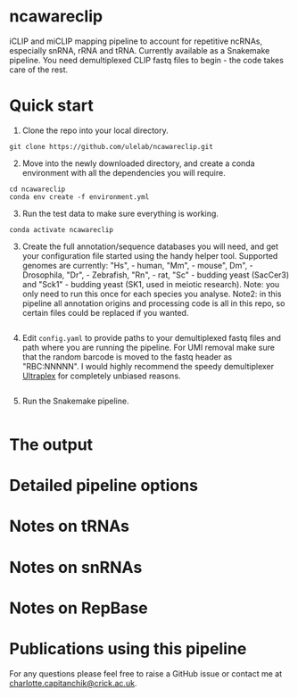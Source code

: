 # ncawareclip
iCLIP and miCLIP mapping pipeline to account for repetitive ncRNAs, especially snRNA, rRNA and tRNA.
Currently available as a Snakemake pipeline. You need demultiplexed CLIP fastq files to begin - the code takes care of the rest.

# Quick start

1. Clone the repo into your local directory.
```
git clone https://github.com/ulelab/ncawareclip.git
```

2. Move into the newly downloaded directory, and create a conda environment with all the dependencies you will require.
```
cd ncawareclip
conda env create -f environment.yml
```

3. Run the test data to make sure everything is working.
```
conda activate ncawareclip
```

3. Create the full annotation/sequence databases you will need, and get your configuration file started using the handy helper tool. Supported genomes are currently: "Hs", - human, "Mm", - mouse", Dm", - Drosophila, "Dr", - Zebrafish, "Rn", - rat, "Sc" - budding yeast (SacCer3) and "Sck1" - budding yeast (SK1, used in meiotic research). Note: you only need to run this once for each species you analyse. Note2: in this pipeline all annotation origins and processing code is all in this repo, so certain files could be replaced if you wanted.
```
```

4. Edit `config.yaml` to provide paths to your demultiplexed fastq files and path where you are running the pipeline. For UMI removal make sure that the random barcode is moved to the fastq header as "RBC:NNNNN". I would highly recommend the speedy demultiplexer [Ultraplex](https://github.com/ulelab/ultraplex) for completely unbiased reasons.
```
```

5. Run the Snakemake pipeline.
```
```

# The output

# Detailed pipeline options

# Notes on tRNAs

# Notes on snRNAs

# Notes on RepBase

# Publications using this pipeline

For any questions please feel free to raise a GitHub issue or contact me at charlotte.capitanchik@crick.ac.uk.
